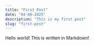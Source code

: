 ```yaml
---
title: "First Post"
date: "04-08-2025"
description: "This is my first post"
slug: "first-post"
---
```


Hello world! This is written in Markdown!
